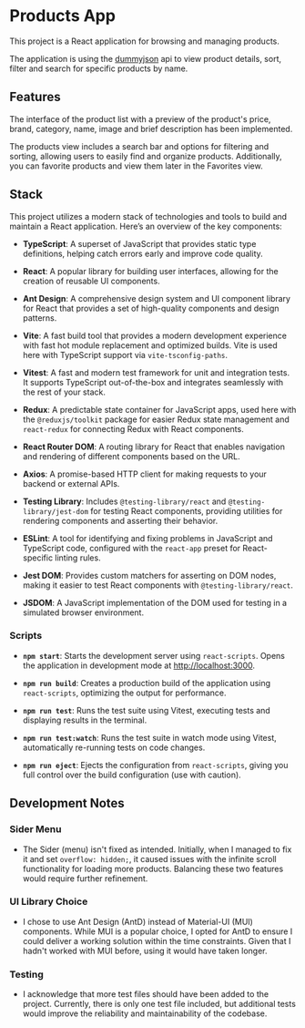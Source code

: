 # Products App

This project is a React application for browsing and managing products.

The application is using the [dummyjson](https://dummyjson.com/) api to view product details, sort, filter and search for specific products by name.

## Features

The interface of the product list with a preview of the product's price, brand, category, name, image and brief description has been implemented.

The products view includes a search bar and options for filtering and sorting, allowing users to easily find and organize products. Additionally, you can favorite products and view them later in the Favorites view.

## Stack

This project utilizes a modern stack of technologies and tools to build and maintain a React application. Here’s an overview of the key components:

- **TypeScript**: A superset of JavaScript that provides static type definitions, helping catch errors early and improve code quality.

- **React**: A popular library for building user interfaces, allowing for the creation of reusable UI components.

- **Ant Design**: A comprehensive design system and UI component library for React that provides a set of high-quality components and design patterns.

- **Vite**: A fast build tool that provides a modern development experience with fast hot module replacement and optimized builds. Vite is used here with TypeScript support via `vite-tsconfig-paths`.

- **Vitest**: A fast and modern test framework for unit and integration tests. It supports TypeScript out-of-the-box and integrates seamlessly with the rest of your stack.

- **Redux**: A predictable state container for JavaScript apps, used here with the `@reduxjs/toolkit` package for easier Redux state management and `react-redux` for connecting Redux with React components.

- **React Router DOM**: A routing library for React that enables navigation and rendering of different components based on the URL.

- **Axios**: A promise-based HTTP client for making requests to your backend or external APIs.

- **Testing Library**: Includes `@testing-library/react` and `@testing-library/jest-dom` for testing React components, providing utilities for rendering components and asserting their behavior.

- **ESLint**: A tool for identifying and fixing problems in JavaScript and TypeScript code, configured with the `react-app` preset for React-specific linting rules.

- **Jest DOM**: Provides custom matchers for asserting on DOM nodes, making it easier to test React components with `@testing-library/react`.

- **JSDOM**: A JavaScript implementation of the DOM used for testing in a simulated browser environment.

### Scripts

- **`npm start`**: Starts the development server using `react-scripts`. Opens the application in development mode at [http://localhost:3000](http://localhost:3000).

- **`npm run build`**: Creates a production build of the application using `react-scripts`, optimizing the output for performance.

- **`npm run test`**: Runs the test suite using Vitest, executing tests and displaying results in the terminal.

- **`npm run test:watch`**: Runs the test suite in watch mode using Vitest, automatically re-running tests on code changes.

- **`npm run eject`**: Ejects the configuration from `react-scripts`, giving you full control over the build configuration (use with caution).

## Development Notes

### Sider Menu

- The Sider (menu) isn't fixed as intended. Initially, when I managed to fix it and set `overflow: hidden;`, it caused issues with the infinite scroll functionality for loading more products. Balancing these two features would require further refinement.

### UI Library Choice

- I chose to use Ant Design (AntD) instead of Material-UI (MUI) components. While MUI is a popular choice, I opted for AntD to ensure I could deliver a working solution within the time constraints. Given that I hadn't worked with MUI before, using it would have taken longer.

### Testing

- I acknowledge that more test files should have been added to the project. Currently, there is only one test file included, but additional tests would improve the reliability and maintainability of the codebase.

